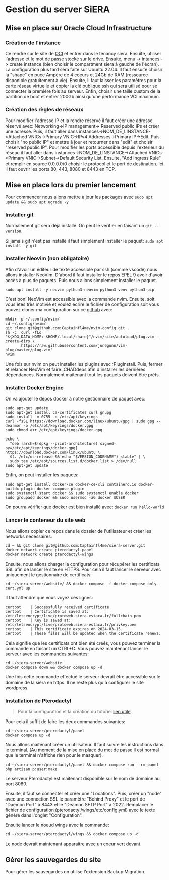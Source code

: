 # Gestion du server SiERA

## Mise en place sur Oracle Cloud Infrastructure

### Création de l'instance

Ce rendre sur le site de [OCI](https://www.oracle.com/cloud/sign-in.html) et entrer dans le tenancy siera. Ensuite, utiliser l'adresse et le mot de passe stocké sur le drive. Ensuite, menu -> intances -> create instance (bien choisir le compartment siera à gauche de l'écran). La configuration plus tard sera faite sur Ubuntu 22.04. Il faut ensuite choisir la "shape" en puce Ampère de 4 coeurs et 24Gb de RAM (ressource disponible gratuitement à vie). Ensuite, il faut laisser les paramètres pour la carte réseau virtuelle et copier la clé publique ssh qui sera utilisé pour se connecter la première fois au serveur. Enfin, choisir une taille custom de la partition de boot et entrer 200Gb ainsi qu'une performance VCI maximum.

### Création des règles de réseaux

Pour modifier l'adresse IP et la rendre réservé il faut créer une adresse réservé avec: Networking->IP management-> Reserved public IPs et créer une adresse. Puis, il faut aller dans instances->NOM_DE_LINSTANCE->Attached VNICs->Primary VNIC->IPv4 Addresses->Primary IP->Edit. Puis choisir "no public IP" et mettre à jour et retourner dans "edit" et choisir "reserved public IP".
Pour modifier les ports accessible depuis l'exterieur du réseau il faut aller dans instances->NOM_DE_LINSTANCE->Attached VNICs->Primary VNIC->Subnet->Default Security List. Ensuite, "Add Ingress Rule" et remplir en source 0.0.0.0/0 choisir le protocol et le port de destination.
Ici il faut ouvrir les ports 80, 443, 8080 et 8443 en TCP.

## Mise en place lors du premier lancement

Pour commencer nous allons mettre à jour les packages avec ```sudo apt update && sudo apt ugrade -y```

### Installer git

Normalement git sera déjà installé. On peut le vérifier en faisant un ```git --version```.

Si jamais git n'est pas installé il faut simplement installer le paquet: ```sudo apt install -y git```

### Installer Neovim (non obligatoire)

Afin d'avoir un éditeur de texte accessible par ssh (comme vscode) nous allons installer NeoVim. D'abord il faut installer le repos EPEL 9 avoir d'avoir accès à plus de paquets. Puis nous allons simplement installer le paquet.

```
sudo apt install -y neovim python3-neovim python3-venv python3-pip
```

C'est bon! NeoVim est accessible avec la commande nvim. Ensuite, soit vous êtes très motivié et voulez écrire le fichier de configuration soit vous pouvez cloner ma configuration sur ce [github]() avec:

```
mkdir -p ~/.config/nvim/
cd ~/.config/nvim/
git clone git@github.com:Captainfl4me/nvim-config.git .
sh -c 'curl -fLo "${XDG_DATA_HOME:-$HOME/.local/share}"/nvim/site/autoload/plug.vim --create-dirs \
       https://raw.githubusercontent.com/junegunn/vim-plug/master/plug.vim'
nvim
```
Une fois sur nvim on peut installer les plugins avec :PlugInstall. Puis, fermer et relancer NeoVim et faire :CHADdeps afin d'installer les dernières dépendances. Normalement maitenant tout les paquets doivent être prêts.

### Installer [Docker Engine](https://docs.docker.com/engine/install/ubuntu/)

On va ajouter le dépos docker à notre gestionnaire de paquet avec:

```
sudo apt-get update
sudo apt-get install ca-certificates curl gnupg
sudo install -m 0755 -d /etc/apt/keyrings
curl -fsSL https://download.docker.com/linux/ubuntu/gpg | sudo gpg --dearmor -o /etc/apt/keyrings/docker.gpg
sudo chmod a+r /etc/apt/keyrings/docker.gpg

echo \
  "deb [arch=$(dpkg --print-architecture) signed-by=/etc/apt/keyrings/docker.gpg] https://download.docker.com/linux/ubuntu \
  $(. /etc/os-release && echo "$VERSION_CODENAME") stable" | \
  sudo tee /etc/apt/sources.list.d/docker.list > /dev/null
sudo apt-get update
```

Enfin, on peut installer les paquets:

```
sudo apt-get install docker-ce docker-ce-cli containerd.io docker-buildx-plugin docker-compose-plugin
sudo systemctl start docker && sudo systemctl enable docker
sudo groupadd docker && sudo usermod -aG docker $USER
```

On pourra vérifier que docker est bien installé avec: ```docker run hello-world```

### Lancer le conteneur du site web

Nous allons copier ce repos dans le dossier de l'utilisateur et créer les networks necéssaires:

```
cd ~ && git clone git@github.com:Captainfl4me/siera-server.git
docker network create pterodactyl-panel
docker network create pterodactyl-wings
```

Ensuite, nous allons charger la configuration pour récupérer les certificats SSL afin de lancer le site en HTTPS. Pour cela il faut lancer le serveur avec uniquement le gestionnaire de certificats: 

```
cd ~/siera-server/website/ && docker compose -f docker-compose-only-cert.yml up
```

Il faut attendre que vous voyez ces lignes:

```
certbot    | Successfully received certificate.
certbot    | Certificate is saved at: /etc/letsencrypt/live/protoweb.siera-estaca.fr/fullchain.pem
certbot    | Key is saved at:         /etc/letsencrypt/live/protoweb.siera-estaca.fr/privkey.pem
certbot    | This certificate expires on 2024-03-15.
certbot    | These files will be updated when the certificate renews.
```

Cela signifie que les certificats ont bien été créés, vous pouvez terminer la commande en faisant un CTRL+C. Vous pouvez maintenant lancer le serveur avec les commandes suivantes: 

```
cd ~/siera-server/website
docker compose down && docker compose up -d
```

Une fois cette commande effectué le serveur devrait être accessible sur le domaine de la siera en https. Il ne reste plus qu'à configurer le site wordpress.

### Installation de Pterodactyl

> Pour la configuration et la création du tutoriel [lien utile](https://www.youtube.com/watch?v=_ypAmCcIlBE).

Pour cela il suffit de faire les deux commandes suivantes:

```
cd ~/siera-server/pterodactyl/panel
docker compose up -d
```

Nous allons maitenant créer un utilisateur. Il faut suivre les instructions dans le terminal. (Au moment de la mise en place du mot de passe il est normal que le terminal n'affiche rien pour le masquer).

```
cd ~/siera-server/pterodactyl/panel && docker compose run --rm panel php artisan p:user:make
```

Le serveur Pterodactyl est maitenant disponible sur le nom de domaine au port 8080. 

Ensuite, il faut se connecter et créer une "Locations". Puis, créer un "node" avec une connection SSL le paramètre "Behind Proxy" et le port de "Daemon Port" à 8443 et le "Deamon SFTP Port" à 2022. Remplacer le fichier de configuration (pterodactyl/wings/etc/config.yml) avec le texte généré dans l'onglet "Configuration".

Ensuite lancer le noeud wings avec la commande:

```
cd ~/siera-server/pterodactyl/wings && docker compose up -d
```

Le node devrait maintenant apparaitre avec un coeur vert devant.

## Gérer les sauvegardes du site

Pour gérer les sauvegardes on utilise l'extension Backup Migration.


